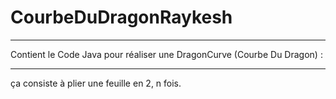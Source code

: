 # CourbeDuDragonRaykesh





---
Contient le Code Java pour réaliser une DragonCurve (Courbe Du Dragon) :

---


ça consiste à plier une feuille en 2, n fois.

